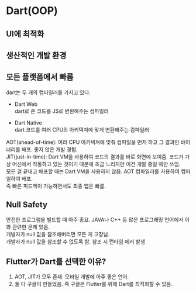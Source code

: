 # Dart(OOP)

## UI에 최적화

## 생산적인 개발 환경

## 모든 플랫폼에서 빠름

dart는 두 개의 컴파일러를 가지고 있다.</br>

- Dart Web</br>
  dart로 쓴 코드를 JS로 변환해주는 컴파일러</br>

- Dart Native</br>
  dart 코드를 여러 CPU의 아키텍쳐에 맞게 변환해주는 컴파일러</br>

AOT(ahead-of-time): 여러 CPU 아키텍쳐에 맞춰 컴파일을 먼저 하고 그 결과인 바이너리를 배포. 좋지 않은 개발 경험.</br>
JIT(just-in-time): Dart VM을 사용하여 코드의 결과를 바로 화면에 보여줌. 코드가 가상 머신에서 작동하고 있는 것이기 때문에 조금 느리지만 이건 개발 중일 때만 쓰임.</br>
모든 걸 끝내고 배포할 때는 Dart VM을 사용하지 않음. AOT 컴파일러를 사용하여 컴파일하여 배포.</br>
즉 빠른 피드백이 가능하면서도 최종 앱은 빠름.</br>

## Null Safety

안전한 프로그램을 빌드할 때 아주 종요. JAVA나 C++ 등 많은 프로그래밍 언어에서 이와 관련한 문제 있음.</br>
개발자가 null 값을 참조해버리면 모든 게 고장남.</br>
개발자가 null 값을 참조할 수 없도록 함. 참조 시 런타임 에러 발생</br>

## Flutter가 Dart를 선택한 이유?

1. AOT, JIT가 모두 존재. 모바일 개발에 아주 좋은 언어.</br>
2. 둘 다 구글이 만들었음. 즉 구글은 Flutter를 위해 Dart를 최적화할 수 있음.</br>

